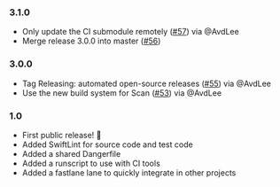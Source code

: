 ### 3.1.0
- Only update the CI submodule remotely ([#57](https://github.com/WeTransfer/WeTransfer-iOS-CI/pull/57)) via @AvdLee
- Merge release 3.0.0 into master ([#56](https://github.com/WeTransfer/WeTransfer-iOS-CI/pull/56))

### 3.0.0

- Tag Releasing: automated open-source releases ([#55](https://github.com/WeTransfer/WeTransfer-iOS-CI/pull/55)) via @AvdLee
- Use the new build system for Scan ([#53](https://github.com/WeTransfer/WeTransfer-iOS-CI/pull/53)) via @AvdLee

### 1.0
- First public release! 🎉
- Added SwiftLint for source code and test code
- Added a shared Dangerfile
- Added a runscript to use with CI tools
- Added a fastlane lane to quickly integrate in other projects
